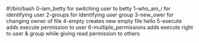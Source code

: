 #!/bin/bash
0-iam_betty for switching user to betty
1-who_am_i for identifying user
2-groups for identifying user group
3-new_ower for changing owner of file
4-empty creates new empty file hello
5-execute adds execute permission to user
6-multiple_permissions adds execute right to user & group while giving read permission to others
